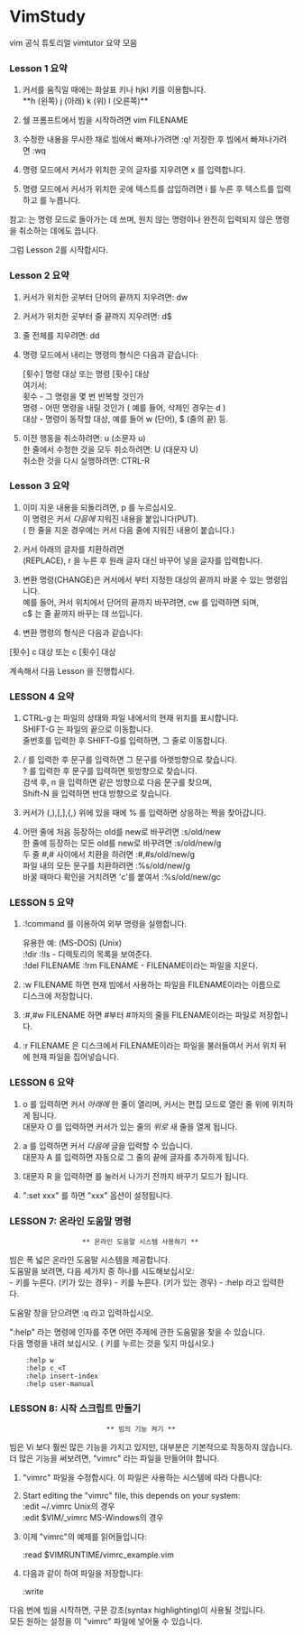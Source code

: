 # VimStudy

vim 공식 튜토리얼 vimtutor 요약 모음 


### Lesson 1 요약

  1. 커서를 움직일 때에는 화살표 키나 hjkl 키를 이용합니다.   
     \*\*h (왼쪽)       j (아래)       k (위)       l (오른쪽)\*\*

  2. 쉘 프롬프트에서 빔을 시작하려면 vim FILENAME <ENTER>

  3. 수정한 내용을 무시한 채로 빔에서 빠져나가려면   <ESC>   :q!   <ENTER>
                     저장한 후 빔에서 빠져나가려면   <ESC>   :wq   <ENTER>

  4. 명령 모드에서 커서가 위치한 곳의 글자를 지우려면   x  를 입력합니다.

  5. 명령 모드에서 커서가 위치한 곳에 텍스트를 삽입하려면
         i   를 누른 후 텍스트를 입력하고  <ESC> 를 누릅니다.

참고: <ESC>는 명령 모드로 돌아가는 데 쓰며, 원치 않는 명령이나 완전히 입력되지
      않은 명령을 취소하는 데에도 씁니다.

그럼 Lesson 2를 시작합시다.

### Lesson 2 요약 

1. 커서가 위치한 곳부터 단어의 끝까지 지우려면:    dw   
2. 커서가 위치한 곳부터 줄 끝까지 지우려면:    d$   
3. 줄 전체를 지우려면:    dd   
4. 명령 모드에서 내리는 명령의 형식은 다음과 같습니다:   

      [횟수]   명령   대상    또는    명령   [횟수]   대상   
      여기서:   
       횟수 - 그 명령을 몇 번 반복할 것인가   
       명령 - 어떤 명령을 내릴 것인가 ( 예를 들어, 삭제인 경우는 d )   
       대상 - 명령이 동작할 대상, 예를 들어 w (단어), $ (줄의 끝) 등.   

5. 이전 행동을 취소하려면:                 u   (소문자 u)   
   한 줄에서 수정한 것을 모두 취소하려면:   U   (대문자 U)   
   취소한 것을 다시 실행하려면:            CTRL-R   
     
 
 ### Lesson 3 요약

1. 이미 지운 내용을 되돌리려면,  p  를 누르십시오.   
   이 명령은 커서 *다음에* 지워진 내용을 붙입니다(PUT).    
   ( 한 줄을 지운 경우에는 커서 다음 줄에 지워진 내용이 붙습니다.)   

2. 커서 아래의 글자를 치환하려면   
   (REPLACE),  r  을 누른 후 원래 글자 대신 바꾸어 넣을 글자를 입력합니다.   

3. 변환 명령(CHANGE)은 커서에서 부터 지정한 대상의 끝까지 바꿀 수 있는 명령입니다.   
   예를 들어, 커서 위치에서 단어의 끝까지 바꾸려면,  cw  를 입력하면 되며,   
   c$  는 줄 끝까지 바꾸는 데 쓰입니다.   

4. 변환 명령의 형식은 다음과 같습니다:   

  [횟수]   c   대상       또는       c   [횟수]   대상   

계속해서 다음 Lesson 을 진행합시다.   

### LESSON 4 요약

1. CTRL-g  는 파일의 상태와 파일 내에서의 현재 위치를 표시합니다.   
   SHIFT-G  는 파일의 끝으로 이동합니다.   
   줄번호를 입력한 후 SHIFT-G를 입력하면, 그 줄로 이동합니다.   

2.  / 를 입력한 후 문구를 입력하면 그 문구를 아랫방향으로 찾습니다.   
    ? 를 입력한 후 문구를 입력하면 윗방향으로 찾습니다.   
    검색 후, n 을 입력하면 같은 방향으로 다음 문구를 찾으며,   
    Shift-N 을 입력하면 반대 방향으로 찾습니다.   

3. 커서가 (,),[,],{,} 위에 있을 때에  % 를 입력하면 상응하는 짝을 찾아갑니다.   

4. 어떤 줄에 처음 등장하는 old를 new로 바꾸려면          :s/old/new   
   한 줄에 등장하는 모든 old를 new로 바꾸려면            :s/old/new/g   
   두 줄 #,# 사이에서 치환을 하려면                      :#,#s/old/new/g   
   파일 내의 모든 문구를 치환하려면                      :%s/old/new/g   
   바꿀 때마다 확인을 거치려면 'c'를 붙여서              :%s/old/new/gc   

### LESSON 5 요약

1.  :!command  를 이용하여 외부 명령을 실행합니다.   

      유용한 예:
         (MS-DOS)         (Unix)   
          :!dir            :!ls            -  디렉토리의 목록을 보여준다.   
          :!del FILENAME   :!rm FILENAME   -  FILENAME이라는 파일을 지운다.   

2.  :w FILENAME  하면 현재 빔에서 사용하는 파일을 FILENAME이라는 이름으로   
    디스크에 저장합니다.   

3.  :#,#w FILENAME  하면 #부터 #까지의 줄을 FILENAME이라는 파일로 저장합니다.   

4.  :r FILENAME  은 디스크에서 FILENAME이라는 파일을 불러들여서 커서 위치 뒤에 현재 파일을 집어넣습니다.   
      
### LESSON 6 요약

1.  o 를 입력하면 커서 *아래에* 한 줄이 열리며, 커서는 편집 모드로 열린 줄 위에 위치하게 됩니다.   
    대문자  O  를 입력하면 커서가 있는 줄의 *위로* 새 줄을 열게 됩니다.   
    
2.  a 를 입력하면 커서 *다음에* 글을 입력할 수 있습니다.   
    대문자  A  를 입력하면 자동으로 그 줄의 끝에 글자를 추가하게 됩니다.   

3. 대문자  R  을 입력하면 <ESC> 를 눌러서 나가기 전까지 바꾸기 모드가 됩니다.   

4. ":set xxx" 를 하면 "xxx" 옵션이 설정됩니다.   

### LESSON 7: 온라인 도움말 명령

                      ** 온라인 도움말 시스템 사용하기 **

  빔은 폭 넓은 온라인 도움말 시스템을 제공합니다.   
  도움말을 보려면, 다음 세가지 중 하나를 시도해보십시오:   
        - <HELP> 키를 누른다. (키가 있는 경우)
        - <F1> 키를 누른다. (키가 있는 경우)
        - :help <ENTER>   라고 입력한다.

  도움말 창을 닫으려면  :q <ENTER>  라고 입력하십시오.   

  ":help" 라는 명령에 인자를 주면 어떤 주제에 관한 도움말을 찾을 수 있습니다.   
  다음 명령을 내려 보십시오. ( <ENTER> 키를 누르는 것을 잊지 마십시오.)   

        :help w
        :help c_<T
        :help insert-index
        :help user-manual
        
        
### LESSON 8: 시작 스크립트 만들기

                            ** 빔의 기능 켜기 **

  빔은 Vi 보다 훨씬 많은 기능을 가지고 있지만, 대부분은 기본적으로 작동하지 않습니다.   
  더 많은 기능을 써보려면, "vimrc" 라는 파일을 만들어야 합니다.   

  1. "vimrc" 파일을 수정합시다. 이 파일은 사용하는 시스템에 따라 다릅니다:   
  1. Start editing the "vimrc" file, this depends on your system:   
        :edit ~/.vimrc                  Unix의 경우   
        :edit $VIM/_vimrc               MS-Windows의 경우   

  2. 이제 "vimrc"의 예제를 읽어들입니다:   

        :read $VIMRUNTIME/vimrc_example.vim   

  3. 다음과 같이 하여 파일을 저장합니다:   

        :write   

  다음 번에 빔을 시작하면, 구문 강조(syntax highlighting)이 사용될 것입니다.   
  모든 원하는 설정을 이 "vimrc" 파일에 넣어둘 수 있습니다.   
